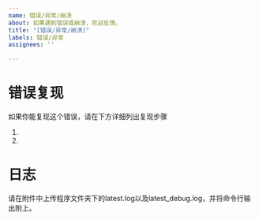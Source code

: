 ```yaml
---
name: 错误/异常/崩溃
about: 如果遇到错误或崩溃，欢迎反馈。
title: "[错误/异常/崩溃]"
labels: 错误/异常
assignees: ''

---
```


# 错误复现

如果你能复现这个错误，请在下方详细列出复现步骤

1.
2.

# 日志

请在附件中上传程序文件夹下的latest.log以及latest_debug.log，并将命令行输出附上。
